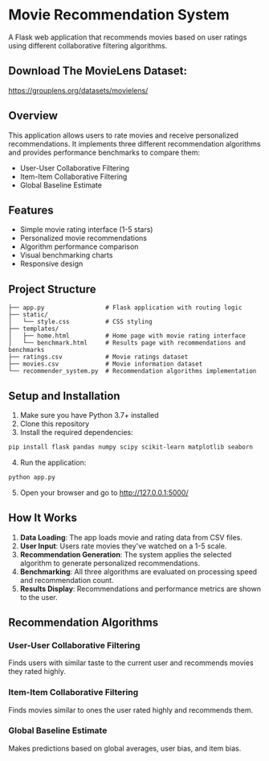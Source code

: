 # Movie Recommendation System

A Flask web application that recommends movies based on user ratings using different collaborative filtering algorithms.
## Download The MovieLens Dataset:
https://grouplens.org/datasets/movielens/

## Overview

This application allows users to rate movies and receive personalized recommendations. It implements three different recommendation algorithms and provides performance benchmarks to compare them:

- User-User Collaborative Filtering
- Item-Item Collaborative Filtering  
- Global Baseline Estimate

## Features

- Simple movie rating interface (1-5 stars)
- Personalized movie recommendations
- Algorithm performance comparison
- Visual benchmarking charts
- Responsive design

## Project Structure

```
├── app.py                 # Flask application with routing logic
├── static/
│   └── style.css          # CSS styling
├── templates/
│   ├── home.html          # Home page with movie rating interface
│   └── benchmark.html     # Results page with recommendations and benchmarks
├── ratings.csv            # Movie ratings dataset
├── movies.csv             # Movie information dataset
└── recommender_system.py  # Recommendation algorithms implementation
```

## Setup and Installation

1. Make sure you have Python 3.7+ installed
2. Clone this repository 
3. Install the required dependencies:

```bash
pip install flask pandas numpy scipy scikit-learn matplotlib seaborn
```

4. Run the application:

```bash
python app.py
```

5. Open your browser and go to http://127.0.0.1:5000/

## How It Works

1. **Data Loading**: The app loads movie and rating data from CSV files.
2. **User Input**: Users rate movies they've watched on a 1-5 scale.
3. **Recommendation Generation**: The system applies the selected algorithm to generate personalized recommendations.
4. **Benchmarking**: All three algorithms are evaluated on processing speed and recommendation count.
5. **Results Display**: Recommendations and performance metrics are shown to the user.

## Recommendation Algorithms

### User-User Collaborative Filtering
Finds users with similar taste to the current user and recommends movies they rated highly.

### Item-Item Collaborative Filtering
Finds movies similar to ones the user rated highly and recommends them.

### Global Baseline Estimate
Makes predictions based on global averages, user bias, and item bias.


